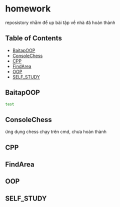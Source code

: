 # homework
reposistory nhằm để up bài tập về nhà đã hoàn thành



## Table of Contents

- [BaitapOOP](#BaitapOOP)
- [ConsoleChess](#assignment-2)
- [CPP](#assignment-3)
- [FindArea](#assignment-3)
- [OOP](#assignment-3)
- [SELF_STUDY](#assignment-3)

## BaitapOOP

```bash
test
```

## ConsoleChess
ứng dụng chess chạy trên cmd, chưa hoàn thành

## CPP
## FindArea
## OOP
## SELF_STUDY
